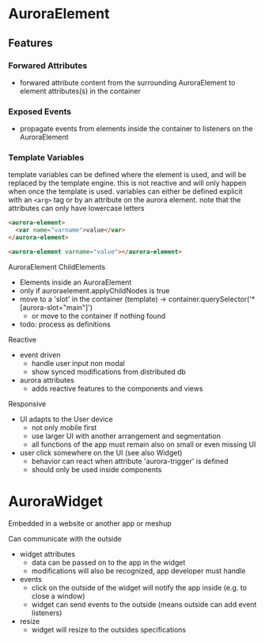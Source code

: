 AuroraElement
=============


## Features

### Forwared Attributes
- forwared attribute content from the surrounding AuroraElement to element attributes(s) in the container

### Exposed Events 
- propagate events from elements inside the container to listeners on the AuroraElement

### Template Variables

template variables can be defined where the element is used, and will be replaced by the template engine.
this is not reactive and will only happen when once the template is used.
variables can either be defined explicit with an `<arg>` tag or by an attribute on the aurora element.
note that the attributes can only have lowercase letters
````HTML
<aurora-element>
  <var name="varname">value</var>
</aurora-element>
````
````HTML
<aurora-element varname="value"></aurora-element>
````

AuroraElement ChildElements
- Elements inside an AuroraElement 
- only if auroraelement.applyChildNodes is true
- move to a 'slot' in the container (template) -> container.querySelector('*[aurora-slot="main"]')
    - or move to the container if nothing found
- todo: process as definitions

Reactive
- event driven
    - handle user input non modal
    - show synced modifications from distributed db 
- aurora attributes
    - adds reactive features to the components and views 

Responsive
- UI adapts to the User device 
    - not only mobile first
    - use larger UI with another arrangement and segmentation
    - all functions of the app must remain also on small or even missing UI
- user click somewhere on the UI (see also Widget)
    - behavior can react when attribute 'aurora-trigger' is defined 
    - should only be used inside components

AuroraWidget
============

Embedded in a website or another app or meshup

Can communicate with the outside
- widget attributes
    - data can be passed on to the app in the widget
    - modifications will also be recognized, app developer must handle
- events
    - click on the outside of the widget will notify the app inside (e.g. to close a window)
    - widget can send events to the outside (means outside can add event listeners)
- resize
    - widget will resize to the outsides specifications
